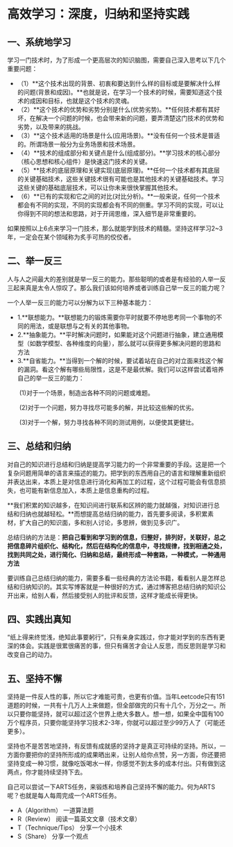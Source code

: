 # 高效学习：深度，归纳和坚持实践

## 一、系统地学习

学习一门技术时，为了形成一个更高层次的知识脑图，需要自己深入思考以下几个重要问题：

* （1）**这个技术出现的背景、初衷和要达到什么样的目标或是要解决什么样的问题(背景和成因)。**也就是说，在学习一个技术的时候，需要知道这个技术的成因和目标，也就是这个技术的灵魂。
* （2）**这个技术的优势和劣势分别是什么(优势劣势)。**任何技术都有其好坏，在解决一个问题的时候，也会带来新的问题，要弄清楚这门技术的优势和劣势，以及带来的挑战。
* （3）**这个技术适用的场景是什么(应用场景)。**没有任何一个技术是普适的。所谓场景一般分为业务场景和技术场景。
* （4）**技术的组成部分和关键点是什么(组成部分)。**学习技术的核心部分（核心思想和核心组件）是快速这门技术的关键。
* （5）**技术的底层原理和关键实现(底层原理)。**任何一个技术都有其底层的关键基础技术，这些关键技术很有可能也是其他技术的关键基础技术。学习这些关键的基础底层技术，可以让你未来很快掌握其他技术。
* （6）**已有的实现和它之间的对比(对比分析)。**一般来说，任何一个技术都会有不同的实现，不同的实现都会有不同的侧重。学习不同的实现，可以让你得到不同的想法和思路，对于开阔思维，深入细节是非常重要的。

如果按照以上6点来学习一门技术，那么就能学到技术的精髓。坚持这样学习2~3年，一定会在某个领域称为炙手可热的佼佼者。

## 二、举一反三

人与人之间最大的差别就是举一反三的能力。那些聪明的或者是有经验的人举一反三起来真是太令人惊叹了。那么我们该如何培养或者训练自己举一反三的能力呢？

一个人举一反三的能力可以分解为以下三种基本能力：

* 1.**联想能力。**联想能力的锻炼需要你平时就要不停地思考同一个事物的不同的用法，或是联想与之有关的其他事物。
* 2.**抽象能力。**平时解决问题时，如果能对这个问题进行抽象，建立通用模型（如数学模型、各种维度的向量），那么就可以获得更多解决问题的思路和方法
* 3.**自省能力。**当得到一个解的时候，要试着站在自己的对立面来找这个解的漏洞。看这个解有哪些局限性，这是不是最优解。我们可以这样尝试着培养自己的举一反三的能力：

 &emsp;&emsp;(1)对于一个场景，制造出各种不同的问题或难题。

 &emsp;&emsp;(2)对于一个问题，努力寻找尽可能多的解，并比较这些解的优劣。
 
  &emsp;&emsp;(3)对于一个解，努力寻找各种不同的测试用例，以便使其更健壮。

## 三、总结和归纳

对自己的知识进行总结和归纳是提高学习能力的一个非常重要的手段。这是把一个复杂问题用简单的语言来描述的能力。把学到的东西用自己的语言和理解重新组织并表达出来，本质上是对信息进行消化和再加工的过程，这个过程可能会有信息损失，也可能有新信息加入，本质上是信息重构的过程。

**我们积累的知识越多，在知识间进行联系和区辨的能力就越强，对知识进行总结和归纳也就越轻松。**而想提高总结归纳的能力，首先要多阅读，多积累素材，扩大自己的知识面，多和别人讨论，多思辨，做到见多识广。

总结归纳的方法是：**把自己看到和学习到的信息，归整好，排列好，关联好，总之把信息碎片组织化、结构化，然后在结构化的信息中，寻找规律，找到相通之处，找到共同之处，进行简化、归纳和总结，最终形成一种套路，一种模式，一种通用方法**

要训练自己总结归纳的能力，需要多看一些经典的方法论书籍，看看别人是怎样总结和归纳知识的。其实写博客就是一种很好的方式，通过博客把总结归纳的知识公开出来，给别人看，然后接受别人的批评和反馈，这样才能成长得更快。

## 四、实践出真知
“纸上得来终觉浅，绝知此事要躬行”，只有亲身实践过，你才能对学到的东西有更深的体会。实践是很累很痛苦的事，但只有痛苦才会让人反思，而反思则是学习和改变自己的动力。


## 五、坚持不懈

坚持是一件反人性的事，所以它才难能可贵，也更有价值。当年Leetcode只有151道题的时候，一共有十几万人上来做题，但全部做完的只有十几个，万分之一。所以只要你能坚持，就可以超过这个世界上绝大多数人。想一想，如果全中国有100万个程序员，只要你能坚持学习技术2-3年，你就可以超过至少99万人了（可能还更多）。
	
坚持也不是苦苦地坚持，有反馈有成就感的坚持才是真正可持续的坚持。所以，一方面你要把你的坚持所形成的成果晒出来，让别人给你点赞，另一方面，你还要把坚持变成一种习惯，就像吃饭喝水一样，你感觉不到太多的成本付出。只有做到这两点，你才能持续坚持下去。

自己可以尝试一下ARTS任务，来锻炼和培养自己坚持不懈的能力。何为ARTS呢？也就是每人每周完成一个ARTS任务。

* A（Algorithm）        一道算法题
* R（Review）           阅读一篇英文文章（技术文章）
* T（Technique/Tips）   分享一个小技术
* S（Share）            分享一个观点




